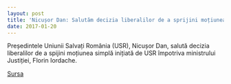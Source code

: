 ```yaml
---
layout: post
title: 'Nicușor Dan: Salutăm decizia liberalilor de a sprijini moțiunea simplă împotriva ministrului Justiției'
date: 2017-01-20
---
```



Președintele Uniunii Salvați România (USR), Nicușor Dan, salută decizia liberalilor de a spijini moțiunea simplă inițiată de USR împotriva ministrului Justiției, Florin Iordache.


[Sursa](http://www.agerpres.ro/politica/2017/01/20/nicusor-dan-salutam-decizia-liberalilor-de-a-sprijini-motiunea-simpla-impotriva-ministrului-justitiei-17-09-59)
